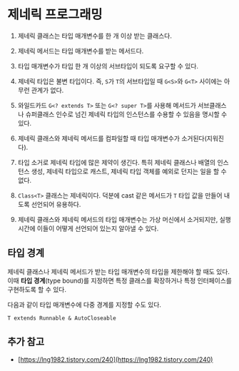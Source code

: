 # 제네릭 프로그래밍

1. 제네릭 클래스는 타입 매개변수를 한 개 이상 받는 클래스다.

2. 제네릭 메서드는 타입 매개변수를 받는 메서드다.

3. 타입 매개변수가 타입 한 개 이상의 서브타입이 되도록 요구할 수 있다.

4. 제네릭 타입은 불변 타입이다. 즉, `S`가 `T`의 서브타입일 때 `G<S>`와 `G<T>` 사이에는 아무런 관계가 없다.

5. 와일드카드 `G<? extends T>` 또는 `G<? super T>`를 사용해 메서드가 서브클래스나 슈퍼클래스 인수로 넘긴 제네릭 타입의 인스턴스를 수용할 수 있음을 명시할 수 있다.

6. 제네릭 클래스와 제네릭 메서드를 컴파일할 때 타입 매개변수가 소거된다(지워진다).

7. 타입 소거로 제네릭 타입에 많은 제약이 생긴다. 특히 제네릭 클래스나 배열의 인스턴스 생성, 제네릭 타입으로 캐스트, 제네릭 타입 객체를 예외로 던지는 일을 할 수 없다.

8. `Class<T>` 클래스는 제네릭이다. 덕분에 cast 같은 메서드가 `T` 타입 값을 만들어 내도록 선언되어 유용하다.

9. 제네릭 클래스와 제네릭 메서드의 타입 매개변수는 가상 머신에서 소거되지만, 실행 시간에 이들이 어떻게 선언되어 있는지 알아낼 수 있다.



## 타입 경계

제네릭 클래스나 제네릭 메서드가 받는 타입 매개변수의 타입을 제한해야 할 때도 있다. 이때 **타입 경계**(type bound)를 지정하면 특정 클래스를 확장하거나 특정 인터페이스를 구현하도록 할 수 있다.

다음과 같이 타입 매개변수에 다중 경계를 지정할 수도 있다.

`T extends Runnable & AutoCloseable`

## 추가 참고
* [https://lng1982.tistory.com/240](https://lng1982.tistory.com/240)
